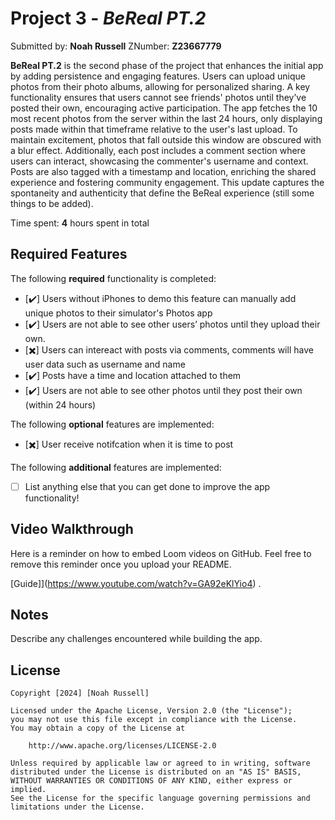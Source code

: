 # Project 3 - *BeReal PT.2*

Submitted by: **Noah Russell** ZNumber: **Z23667779**

**BeReal PT.2** is the second phase of the project that enhances the initial app by adding persistence and engaging features. Users can upload unique photos from their photo albums, allowing for personalized sharing. A key functionality ensures that users cannot see friends' photos until they’ve posted their own, encouraging active participation. The app fetches the 10 most recent photos from the server within the last 24 hours, only displaying posts made within that timeframe relative to the user's last upload. To maintain excitement, photos that fall outside this window are obscured with a blur effect. Additionally, each post includes a comment section where users can interact, showcasing the commenter's username and context. Posts are also tagged with a timestamp and location, enriching the shared experience and fostering community engagement. This update captures the spontaneity and authenticity that define the BeReal experience (still some things to be added).

Time spent: **4** hours spent in total

## Required Features

The following **required** functionality is completed:

- [✔️] Users without iPhones to demo this feature can manually add unique photos to their simulator's Photos app
- [✔️] Users are not able to see other users’ photos until they upload their own.
- [✖️] Users can intereact with posts via comments, comments will have user data such as username and name
- [✔️] Posts have a time and location attached to them
- [✔️] Users are not able to see other photos until they post their own (within 24 hours)    
 
The following **optional** features are implemented:

- [✖️] User receive notifcation when it is time to post

The following **additional** features are implemented:

- [ ] List anything else that you can get done to improve the app functionality!

## Video Walkthrough

Here is a reminder on how to embed Loom videos on GitHub. Feel free to remove this reminder once you upload your README. 

[Guide]](https://www.youtube.com/watch?v=GA92eKlYio4) .

## Notes

Describe any challenges encountered while building the app.

## License

    Copyright [2024] [Noah Russell]

    Licensed under the Apache License, Version 2.0 (the "License");
    you may not use this file except in compliance with the License.
    You may obtain a copy of the License at

        http://www.apache.org/licenses/LICENSE-2.0

    Unless required by applicable law or agreed to in writing, software
    distributed under the License is distributed on an "AS IS" BASIS,
    WITHOUT WARRANTIES OR CONDITIONS OF ANY KIND, either express or implied.
    See the License for the specific language governing permissions and
    limitations under the License.
